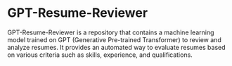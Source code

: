 # GPT-Resume-Reviewer
GPT-Resume-Reviewer is a repository that contains a machine learning model trained on GPT (Generative Pre-trained Transformer) to review and analyze resumes. It provides an automated way to evaluate resumes based on various criteria such as skills, experience, and qualifications.

